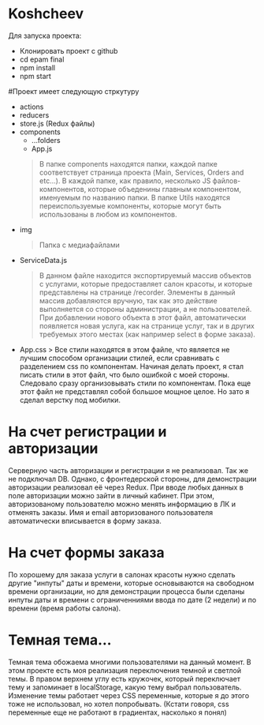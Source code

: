 # Koshcheev

Для запуска проекта:
- Клонировать проект с github
- cd epam final
- npm install
- npm start


#Проект имеет следующую стркутуру

  - actions 
  - reducers
  - store.js
  (Redux файлы)
  - сomponents
    - ...folders
    - App.js
    > В папке components находятся папки, каждой папке соответствует страница проекта (Main, Services, Orders and etc...). В каждой папке, как правило, несколько JS файлов-компонентов, которые объеденины главным компонентом, именуемым по названию папки. В папке Utils находятся переиспользуемые компоненты, которые могут быть использованы в любом из компонентов.
  - img 
    > Папка с медиафайлами
  - ServiceData.js
    > В данном файле находится экспортируемый массив объектов с услугами, которые предоставляет салон красоты, и которые представлены на странице /recorder. Элементы в данный массив добавляются вручную, так как это действие выполняется со стороны администрации, а не пользователей. При добавлении нового объекта в этот файл, автоматически появляется новая услуга, как на странице услуг, так и в других требуемых этого местах (как например select в форме заказа).
   - App.css
    > Все стили находятся в этом файле, что является не лучшим способом организации стилей, если сравнивать с разделением css по компонентам.
    Начиная делать проект, я стал писать стили в этот файл, что было ошибкой с моей стороны. Следовало сразу организовывать стили по компонентам. Пока еще этот файл не представлял собой большое мощное целое. Но зато я сделал верстку под мобилки.
  
# На счет регистрации и авторизации

Серверную часть авторизации и регистрации я не реализовал. Так же не подключал DB. Однако, с фронтедерской стороны, для демонстрации авторизации реализовал её через Redux. При вводе любых данных в поле авторизации можно зайти в личный кабинет. При этом, авторизованому пользователю можно менять информацию в ЛК и отменять заказы. Имя и email авторизованого пользователя автоматически вписывается в форму заказа.

# На счет формы заказа

По хорошему для заказа услуги в салонах красоты нужно сделать другие "инпуты" даты и времени, которые основываются на свободном времени организации, но для демонстрации процесса были сделаны инпуты даты и времени с ограниченниями ввода по дате (2 недели) и по времени (время работы салона).

# Темная тема...

Темная тема обожаема многими пользователями на данный момент. В этом проекте есть моя реализация переключения темной и светлой темы.
В правом верхнем углу есть кружочек, который переключает тему и запоминает в localStorage, какую тему выбрал пользователь. Изменение темы работает через CSS переменные, которые я до этого тоже не использовал, но хотел попробывать.
(Кстати говоря, css переменные еще не работают в градиентах, насколько я понял)

